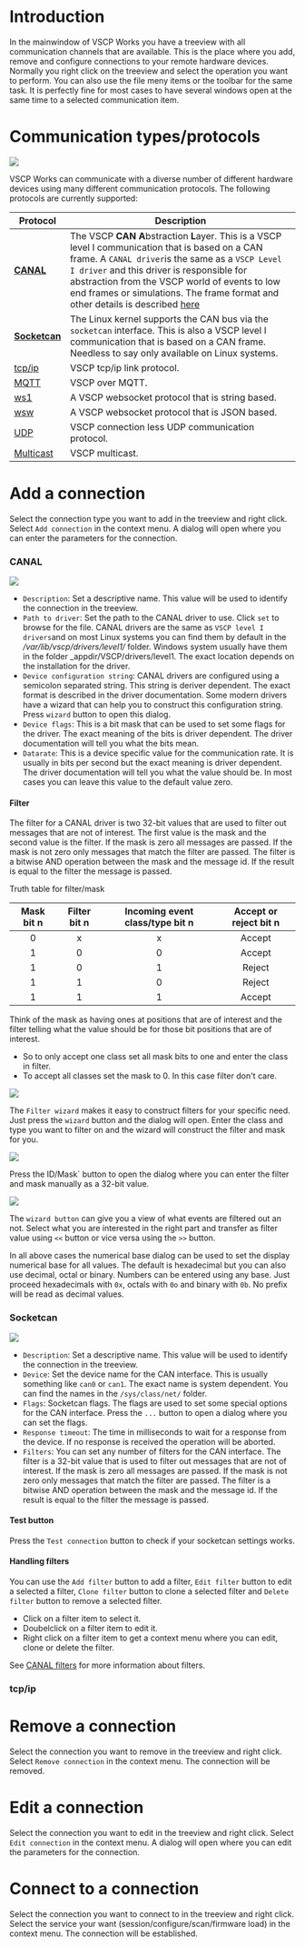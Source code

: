 # Introduction

In the mainwindow of VSCP Works you have a treeview with all communication channels that are available. This is the place where you add, remove and configure connections to your remote hardware devices. Normally you right click on the treeview and select the operation you want to perform. You can also use the file meny items or the toolbar for the same task. It is perfectly fine for most cases to have several windows open at the same time to a selected communication item. 

# Communication types/protocols

![](./images/connections.png)

VSCP Works can communicate with a diverse number of different hardware devices using many different communication protocols. The following protocols are currently supported:

| Protocol | Description |
|----------|-------------|
| [**CANAL**](https://grodansparadis.github.io/vscp-doc-canal/#/) | The VSCP **CAN** **A**bstraction **L**ayer. This is a VSCP level I communication that is based on a CAN frame. A `CANAL driver`is the same as a `VSCP Level I driver` and this driver is responsible for abstraction from the VSCP world of events to low end frames or simulations. The frame format and other details is described [here](https://grodansparadis.github.io/vscp-doc-spec/#/./vscp_over_can_can4vscp)  |
| [**Socketcan**](https://grodansparadis.github.io/vscp-doc-spec/#/./vscp_over_can_can4vscp) | The Linux kernel supports the CAN bus via the `socketcan` interface. This is also a VSCP level I communication that is based on a CAN frame. Needless to say only available on Linux systems. |
| [tcp/ip](https://grodansparadis.github.io/vscp-doc-spec/#/./vscp_over_tcp_ip) | VSCP tcp/ip link protocol. |
| [MQTT](https://grodansparadis.github.io/vscp-doc-spec/#/./vscp_over_mqtt) | VSCP over MQTT.  |
| [ws1](https://grodansparadis.github.io/vscp-doc-spec/#/./vscp_websocket?id=ws1-description) | A VSCP websocket protocol that is string based. |
| [wsw](https://grodansparadis.github.io/vscp-doc-spec/#/./vscp_websocket?id=ws2-description) | A VSCP websocket protocol that is JSON based. |
| [UDP](https://grodansparadis.github.io/vscp-doc-spec/#/./vscp_over_udp) | VSCP connection less UDP communication protocol. |
| [Multicast](https://grodansparadis.github.io/vscp-doc-spec/#/./vscp_over_multicast?id=vscp-multicast) | VSCP multicast.  |

# Add a connection

Select the connection type you want to add in the treeview and right click. Select `Add connection` in the context menu. A dialog will open where you can enter the parameters for the connection.

### CANAL

![](./images/add_connection_canal.png)

 - `Description`: Set a descriptive name. This value will be used to identify the connection in the treeview.
 - `Path to driver`: Set the path to the CANAL driver to use. Click `set` to browse for the file. CANAL drivers are the same as `VSCP level I drivers`and on most Linux systems you can find them by default in the _/var/lib/vscp/drivers/level1/_ folder. Windows system usually have them in the folder _appdir/VSCP/drivers/level1. The exact location depends on the installation for the driver.
 - `Device configuration string`: CANAL drivers are configured using a semicolon separated string. This string is deriver dependent. The exact format is described in the driver documentation. Some modern drivers have a wizard that can help you to construct this configuration string. Press `wizard` button to open this dialog.
- `Device flags`: This is a bit mask that can be used to set some flags for the driver. The exact meaning of the bits is driver dependent. The driver documentation will tell you what the bits mean.
- `Datarate`: This is a device specific value for the communication rate. It is usually in bits per second but the exact meaning is driver dependent. The driver documentation will tell you what the value should be. In most cases you can leave this value to the default value zero.

#### Filter

The filter for a CANAL driver is two 32-bit values that are used to filter out messages that are not of interest. The first value is the mask and the second value is the filter. If the mask is zero all messages are passed. If the mask is not zero only messages that match the filter are passed. The filter is a bitwise AND operation between the mask and the message id. If the result is equal to the filter the message is passed. 

Truth table for filter/mask

| Mask bit n | Filter bit n | Incoming event class/type bit n | Accept or reject bit n |
|:------------:|:--------------:|:---------------------------:|:------------------------:|
| 0 | x | x | Accept |
| 1 | 0 | 0 | Accept |
| 1 | 0 | 1 | Reject |
| 1 | 1 | 0 | Reject |
| 1 | 1 | 1 | Accept |

Think of the mask as having ones at positions that are of interest and the filter telling what the value should be for those bit positions that are of interest.

  - So to only accept one class set all mask bits to one and enter the class in filter.
  - To accept all classes set the mask to 0. In this case filter don't care.

![](canal_filter_wizard.png)  

The `Filter wizard`  makes it easy to construct filters for your specific need. Just press the `wizard` button and the dialog will open. Enter the class and type you want to filter on and the wizard will construct the filter and mask for you.


![](id_mask.png)

Press the ID/Mask` button to open the dialog where you can enter the filter and mask manually as a 32-bit value.

![](filter_wizard)

The `wizard button` can give you a view of what events are filtered out an not. Select what you are interested in the right part and transfer  as filter value using `<<` button or vice versa using the `>>` button.

In all above cases the numerical base dialog can be used to set the display numerical base for all values. The default is hexadecimal but you can also use decimal, octal or binary. Numbers can be entered using any base. Just proceed hexadecimals with `0x`, octals with `0o` and binary with `0b`. No prefix will be read as decimal values.

### Socketcan
![](./images/add_connection_socketcan.png)

 - `Description`: Set a descriptive name. This value will be used to identify the connection in the treeview.
 - `Device`: Set the device name for the CAN interface. This is usually something like `can0` or `can1`. The exact name is system dependent. You can find the names in the `/sys/class/net/` folder.
 - `Flags`: Socketcan flags. The flags are used to set some special options for the CAN interface.  Press the `...` button to open a dialog where you can set the flags.
 - `Response timeout`: The time in milliseconds to wait for a response from the device. If no response is received the operation will be aborted.
  - `Filters`: You can set any number of filters for the CAN interface. The filter is a 32-bit value that is used to filter out messages that are not of interest. If the mask is zero all messages are passed. If the mask is not zero only messages that match the filter are passed. The filter is a bitwise AND operation between the mask and the message id. If the result is equal to the filter the message is passed.

#### Test button
Press the `Test connection` button to check if your socketcan settings works.

#### Handling filters
You can use the `Add filter` button to add a filter, `Edit filter` button to edit a selected a filter, `Clone filter` button to clone a selected filter and `Delete filter` button to remove a selected filter.

- Click on a filter item to select it.
- Doubelclick on a filter item to edit it.
- Right click on a filter item to get a context menu where you can edit, clone or delete the filter.

See [CANAL filters](connections.md) for more information about filters.

### tcp/ip


# Remove a connection

Select the connection you want to remove in the treeview and right click. Select `Remove connection` in the context menu. The connection will be removed.

# Edit a connection

Select the connection you want to edit in the treeview and right click. Select `Edit connection` in the context menu. A dialog will open where you can edit the parameters for the connection.

# Connect to a connection

Select the connection you want to connect to in the treeview and right click. Select the service your want (session/configure/scan/firmware load) in the context menu. The connection will be established.